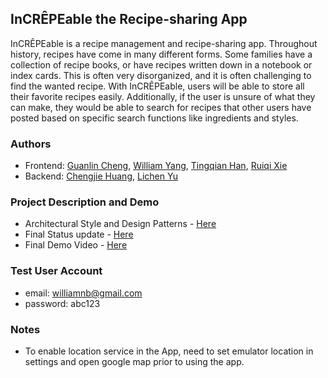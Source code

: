 ## InCRÊPEable the Recipe-sharing App

InCRÊPEable is a recipe management and recipe-sharing app. Throughout history, recipes have come in many different forms. Some families have a collection of recipe books, or have recipes written down in a notebook or index cards. This is often very disorganized, and it is often challenging to find the wanted recipe. With InCRÊPEable, users will be able to store all their favorite recipes easily. Additionally, if the user is unsure of what they can make, they would be able to search for recipes that other users have posted based on specific search functions like ingredients and styles.

### Authors
* Frontend: [Guanlin Cheng](https://github.com/Alden1999), [William Yang](https://github.com/wywilliamyang9), [Tingqian Han](https://github.com/AngelaTHan), [Ruiqi Xie](https://github.com/richardxie68)
* Backend: [Chengjie Huang](https://github.com/KevinCJHuang), [Lichen Yu](https://github.com/lichendd)

### Project Description and Demo
* Architectural Style and Design Patterns - [Here](https://docs.google.com/document/d/1hK11cY9UpuFwoo6YyaWwX7ZV57GjdCePPv3f8OBUzAM/edit?usp=sharing)
* Final Status update - [Here](https://docs.google.com/document/d/17EY1VNAvwKrtjiCJmU_LmS93GyUjf4SKIa1uWnnANTM/edit?usp=sharing)
* Final Demo Video - [Here](https://drive.google.com/file/d/129k9dKYrcmA0L3KkIqWHAByRhJqNd7yQ/view?usp=sharing)

### Test User Account
* email: williamnb@gmail.com
* password: abc123

### Notes
* To enable location service in the App, need to set emulator location in settings and open google map prior to using the app.
